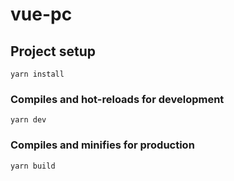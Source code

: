 # vue-pc

## Project setup
```
yarn install
```

### Compiles and hot-reloads for development
```
yarn dev
```

### Compiles and minifies for production
```
yarn build
```

